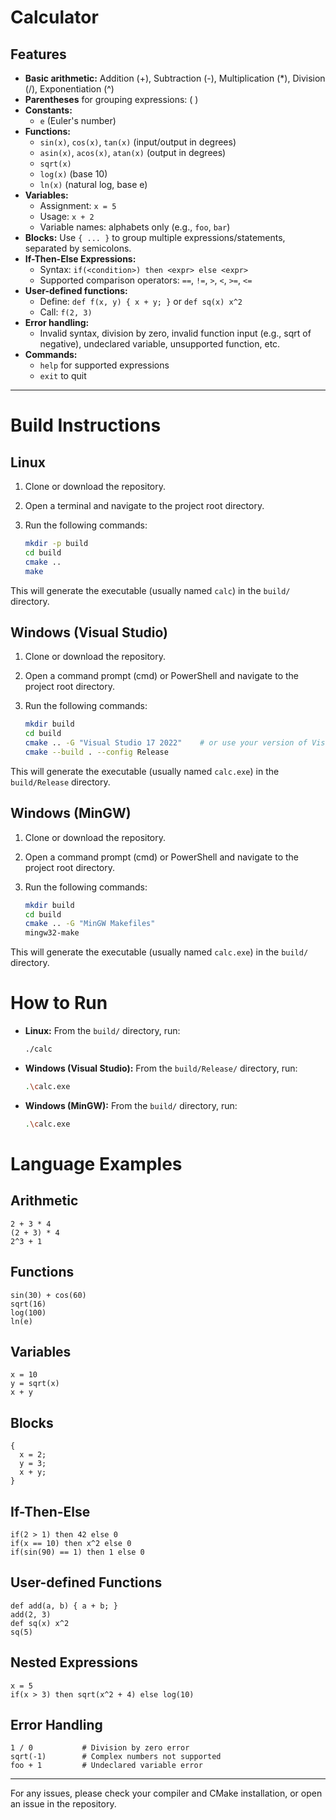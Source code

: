 # Calculator

## Features

- **Basic arithmetic:** Addition (+), Subtraction (-), Multiplication (*), Division (/), Exponentiation (^)
- **Parentheses** for grouping expressions: ( )
- **Constants:**
  - `e` (Euler's number)
- **Functions:**
  - `sin(x)`, `cos(x)`, `tan(x)` (input/output in degrees)
  - `asin(x)`, `acos(x)`, `atan(x)` (output in degrees)
  - `sqrt(x)`
  - `log(x)` (base 10)
  - `ln(x)` (natural log, base e)
- **Variables:**
  - Assignment: `x = 5`
  - Usage: `x + 2`
  - Variable names: alphabets only (e.g., `foo`, `bar`)
- **Blocks:** Use `{ ... }` to group multiple expressions/statements, separated by semicolons.
- **If-Then-Else Expressions:**
  - Syntax: `if(<condition>) then <expr> else <expr>`
  - Supported comparison operators: `==`, `!=`, `>`, `<`, `>=`, `<=`
- **User-defined functions:**
  - Define: `def f(x, y) { x + y; }` or `def sq(x) x^2`
  - Call: `f(2, 3)`
- **Error handling:**
  - Invalid syntax, division by zero, invalid function input (e.g., sqrt of negative), undeclared variable, unsupported function, etc.
- **Commands:**
  - `help` for supported expressions
  - `exit` to quit

---

# Build Instructions

## Linux

1. Clone or download the repository.
2. Open a terminal and navigate to the project root directory.
3. Run the following commands:

    ```sh
    mkdir -p build
    cd build
    cmake ..
    make
    ```

This will generate the executable (usually named `calc`) in the `build/` directory.

## Windows (Visual Studio)

1. Clone or download the repository.
2. Open a command prompt (cmd) or PowerShell and navigate to the project root directory.
3. Run the following commands:

    ```sh
    mkdir build
    cd build
    cmake .. -G "Visual Studio 17 2022"    # or use your version of Visual Studio
    cmake --build . --config Release
    ```

This will generate the executable (usually named `calc.exe`) in the `build/Release` directory.

## Windows (MinGW)

1. Clone or download the repository.
2. Open a command prompt (cmd) or PowerShell and navigate to the project root directory.
3. Run the following commands:

    ```sh
    mkdir build
    cd build
    cmake .. -G "MinGW Makefiles"
    mingw32-make
    ```

This will generate the executable (usually named `calc.exe`) in the `build/` directory.

# How to Run

- **Linux:** From the `build/` directory, run:
  ```sh
  ./calc
  ```

- **Windows (Visual Studio):** From the `build/Release/` directory, run:
  ```sh
  .\calc.exe
  ```

- **Windows (MinGW):** From the `build/` directory, run:
  ```sh
  .\calc.exe
  ```

# Language Examples

## Arithmetic

```text
2 + 3 * 4
(2 + 3) * 4
2^3 + 1
```

## Functions

```text
sin(30) + cos(60)
sqrt(16)
log(100)
ln(e)
```

## Variables

```text
x = 10
y = sqrt(x)
x + y
```

## Blocks

```text
{
  x = 2;
  y = 3;
  x + y;
}
```

## If-Then-Else

```text
if(2 > 1) then 42 else 0
if(x == 10) then x^2 else 0
if(sin(90) == 1) then 1 else 0
```

## User-defined Functions

```text
def add(a, b) { a + b; }
add(2, 3)
def sq(x) x^2
sq(5)
```

## Nested Expressions

```text
x = 5
if(x > 3) then sqrt(x^2 + 4) else log(10)
```

## Error Handling

```text
1 / 0           # Division by zero error
sqrt(-1)        # Complex numbers not supported
foo + 1         # Undeclared variable error
```

---

For any issues, please check your compiler and CMake installation, or open an issue in the repository.
